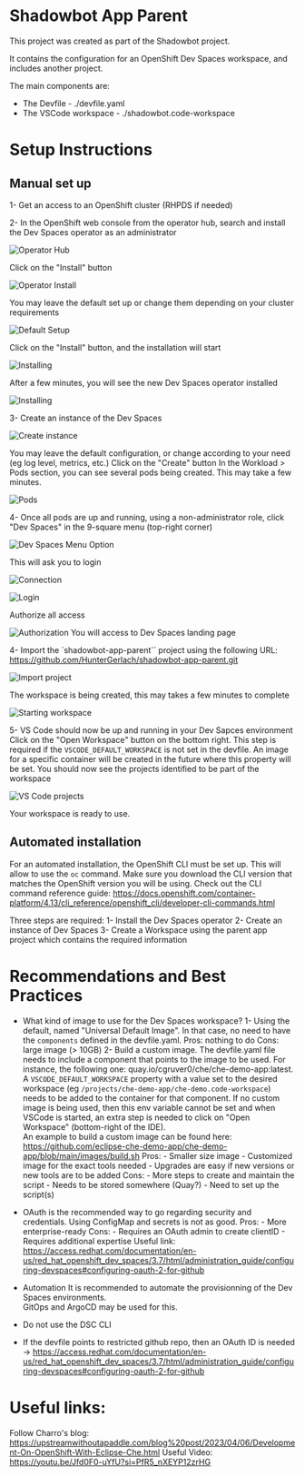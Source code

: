 # Shadowbot App Parent
This project was created as part of the Shadowbot project.

It contains the configuration for an OpenShift Dev Spaces workspace, and includes another project.

The main components are:
- The Devfile - ./devfile.yaml
- The VSCode workspace - ./shadowbot.code-workspace


# Setup Instructions

## Manual set up

1- Get an access to an OpenShift cluster (RHPDS if needed) 

2- In the OpenShift web console from the operator hub, search and install the Dev Spaces operator as an administrator

![Operator Hub](images/operator-hub.png)

Click on the "Install" button

![Operator Install](images/operator-install.png)

You may leave the default set up or change them depending on your cluster requirements

![Default Setup](images/default-setup.png)

Click on the "Install" button, and the installation will start

![Installing](images/installing.png)

After a few minutes, you will see the new Dev Spaces operator installed

![Installing](images/installed.png)


3- Create an instance of the Dev Spaces

![Create instance](images/create-instance.png)

You may leave the default configuration, or change according to your need (eg log level, metrics, etc.)
Click on the "Create" button
In the Workload > Pods section, you can see several pods being created. This may take a few minutes.

![Pods](images/pods.png)


4- Once all pods are up and running, using a non-administrator role, click "Dev Spaces" in the 9-square menu (top-right corner)

![Dev Spaces Menu Option](images/dev-spaces-menu-option.png)

This will ask you to login

![Connection](images/connect.png)

![Login](images/login.png)

Authorize all access

![Authorization](images/authorization.png)
You will access to Dev Spaces landing page


4- Import the `shadowbot-app-parent`` project using the following URL: https://github.com/HunterGerlach/shadowbot-app-parent.git

![Import project](images/import-project.png)

The workspace is being created, this may takes a few minutes to complete

![Starting workspace](images/starting-workspace.png)

5- VS Code should now be up and running in your Dev Sapces environment
Click on the "Open Workspace" button on the bottom right. This step is required if the `VSCODE_DEFAULT_WORKSPACE` is not set in the devfile.
An image for a specific container will be created in the future where this property will be set.
You should now see the projects identified to be part of the workspace

![VS Code projects](images/vscode.png)

Your workspace is ready to use.


## Automated installation

For an automated installation, the OpenShift CLI must be set up. This will allow to use the `oc` command.
Make sure you download the CLI version that matches the OpenShift version you will be using. 
Check out the CLI command reference guide: https://docs.openshift.com/container-platform/4.13/cli_reference/openshift_cli/developer-cli-commands.html

Three steps are required:
    1- Install the Dev Spaces operator
    2- Create an instance of Dev Spaces
    3- Create a Workspace using the parent app project which contains the required information


# Recommendations and Best Practices

- What kind of image to use for the Dev Spaces workspace?
    1- Using the default, named "Universal Default Image". In that case, no need to have the `components` defined in the devfile.yaml.
        Pros: nothing to do
        Cons: large image (> 10GB)
    2- Build a custom image. The devfile.yaml file needs to include a component that points to the image to be used. For instance, the following one: quay.io/cgruver0/che/che-demo-app:latest.
    A `VSCODE_DEFAULT_WORKSPACE` property with a value set to the desired workspace (eg `/projects/che-demo-app/che-demo.code-workspace`) needs to be added to the container for that component. If no custom image is being used, then this env variable cannot be set and when VSCode is started, an extra step is needed to click on "Open Workspace" (bottom-right of the IDE).    
    An example to build a custom image can be found here: https://github.com/eclipse-che-demo-app/che-demo-app/blob/main/images/build.sh
        Pros: 
            - Smaller size image
            - Customized image for the exact tools needed
            - Upgrades are easy if new versions or new tools are to be added
        Cons: 
            - More steps to create and maintain the script
            - Needs to be stored somewhere (Quay?)
            - Need to set up the script(s)

- OAuth is the recommended way to go regarding security and credentials.  Using ConfigMap and secrets is not as good. 
    Pros: 
        - More enterprise-ready
    Cons:
        - Requires an OAuth admin to create clientID
        - Requires additional expertise
Useful link: https://access.redhat.com/documentation/en-us/red_hat_openshift_dev_spaces/3.7/html/administration_guide/configuring-devspaces#configuring-oauth-2-for-github

- Automation
It is recommended to automate the provisionning of the Dev Spaces environments.  
GitOps and ArgoCD may be used for this.

- Do not use the DSC CLI

- If the devfile points to restricted github repo, then an OAuth ID is needed
	-> https://access.redhat.com/documentation/en-us/red_hat_openshift_dev_spaces/3.7/html/administration_guide/configuring-devspaces#configuring-oauth-2-for-github


# Useful links:

Follow Charro's blog: https://upstreamwithoutapaddle.com/blog%20post/2023/04/06/Development-On-OpenShift-With-Eclipse-Che.html
Useful Video: https://youtu.be/Jfd0F0-uYfU?si=PfR5_nXEYP12zrHG 
